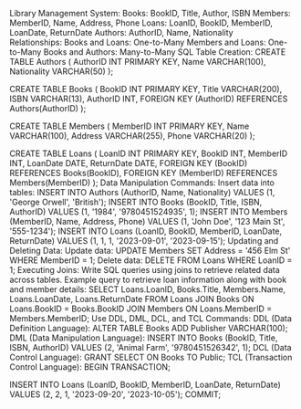 Library Management System:
Books: BookID, Title, Author, ISBN
Members: MemberID, Name, Address, Phone
Loans: LoanID, BookID, MemberID, LoanDate, ReturnDate
Authors: AuthorID, Name, Nationality  
Relationships:
Books and Loans: One-to-Many
Members and Loans: One-to-Many
Books and Authors: Many-to-Many
SQL Table Creation:
CREATE TABLE Authors (
    AuthorID INT PRIMARY KEY,
    Name VARCHAR(100),
    Nationality VARCHAR(50)
);

CREATE TABLE Books (
    BookID INT PRIMARY KEY,
    Title VARCHAR(200),
    ISBN VARCHAR(13),
    AuthorID INT,
    FOREIGN KEY (AuthorID) REFERENCES Authors(AuthorID)
);

CREATE TABLE Members (
    MemberID INT PRIMARY KEY,
    Name VARCHAR(100),
    Address VARCHAR(255),
    Phone VARCHAR(20)
);

CREATE TABLE Loans (
    LoanID INT PRIMARY KEY,
    BookID INT,
    MemberID INT,
    LoanDate DATE,
    ReturnDate DATE,
    FOREIGN KEY (BookID) REFERENCES Books(BookID),
    FOREIGN KEY (MemberID) REFERENCES Members(MemberID)
);
Data Manipulation Commands:
Insert data into  tables:
INSERT INTO Authors (AuthorID, Name, Nationality) VALUES (1, 'George Orwell', 'British');
INSERT INTO Books (BookID, Title, ISBN, AuthorID) VALUES (1, '1984', '9780451524935', 1);
INSERT INTO Members (MemberID, Name, Address, Phone) VALUES (1, 'John Doe', '123 Main St', '555-1234');
INSERT INTO Loans (LoanID, BookID, MemberID, LoanDate, ReturnDate) VALUES (1, 1, 1, '2023-09-01', '2023-09-15');
Updating and Deleting Data:
Update data:
UPDATE Members SET Address = '456 Elm St' WHERE MemberID = 1;
Delete data:
DELETE FROM Loans WHERE LoanID = 1;
Executing Joins:
Write SQL queries using joins to retrieve related data across tables. Example query to retrieve loan information along with book and member details:
SELECT Loans.LoanID, Books.Title, Members.Name, Loans.LoanDate, Loans.ReturnDate
FROM Loans
JOIN Books ON Loans.BookID = Books.BookID
JOIN Members ON Loans.MemberID = Members.MemberID;
Use DDL, DML, DCL, and TCL Commands:
DDL (Data Definition Language):
ALTER TABLE Books ADD Publisher VARCHAR(100);
DML (Data Manipulation Language):
INSERT INTO Books (BookID, Title, ISBN, AuthorID) VALUES (2, 'Animal Farm', '9780451526342', 1);
DCL (Data Control Language):
GRANT SELECT ON Books TO Public;
TCL (Transaction Control Language):
BEGIN TRANSACTION;

INSERT INTO Loans (LoanID, BookID, MemberID, LoanDate, ReturnDate) VALUES (2, 2, 1, '2023-09-20', '2023-10-05');
COMMIT;
